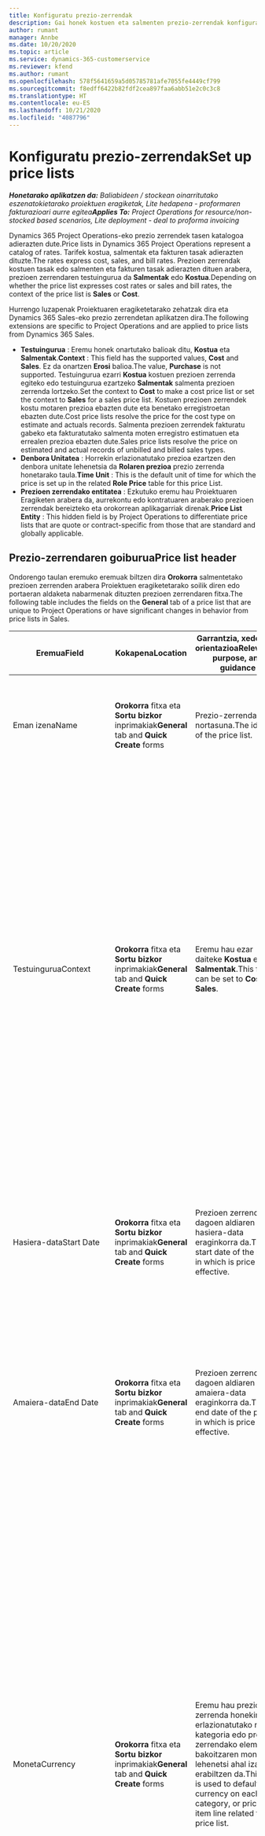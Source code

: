 ```yaml
---
title: Konfiguratu prezio-zerrendak
description: Gai honek kostuen eta salmenten prezio-zerrendak konfiguratzeari buruzko informazioa eskaintzen du.
author: rumant
manager: Annbe
ms.date: 10/20/2020
ms.topic: article
ms.service: dynamics-365-customerservice
ms.reviewer: kfend
ms.author: rumant
ms.openlocfilehash: 578f5641659a5d05785781afe7055fe4449cf799
ms.sourcegitcommit: f8edff6422b82fdf2cea897faa6abb51e2c0c3c8
ms.translationtype: HT
ms.contentlocale: eu-ES
ms.lasthandoff: 10/21/2020
ms.locfileid: "4087796"
---
```

# <a name="set-up-price-lists"></a><span data-ttu-id="1caa5-103">Konfiguratu prezio-zerrendak</span><span class="sxs-lookup"><span data-stu-id="1caa5-103">Set up price lists</span></span>

<span data-ttu-id="1caa5-104">_**Honetarako aplikatzen da:** Baliabideen / stockean oinarritutako eszenatokietarako proiektuen eragiketak, Lite hedapena - proformaren fakturazioari aurre egitea_</span><span class="sxs-lookup"><span data-stu-id="1caa5-104">_**Applies To:** Project Operations for resource/non-stocked based scenarios, Lite deployment - deal to proforma invoicing_</span></span>

<span data-ttu-id="1caa5-105">Dynamics 365 Project Operations-eko prezio zerrendek tasen katalogoa adierazten dute.</span><span class="sxs-lookup"><span data-stu-id="1caa5-105">Price lists in Dynamics 365 Project Operations represent a catalog of rates.</span></span> <span data-ttu-id="1caa5-106">Tarifek kostua, salmentak eta fakturen tasak adierazten dituzte.</span><span class="sxs-lookup"><span data-stu-id="1caa5-106">The rates express cost, sales, and bill rates.</span></span> <span data-ttu-id="1caa5-107">Prezioen zerrendak kostuen tasak edo salmenten eta fakturen tasak adierazten dituen arabera, prezioen zerrendaren testuingurua da **Salmentak** edo **Kostua**.</span><span class="sxs-lookup"><span data-stu-id="1caa5-107">Depending on whether the price list expresses cost rates or sales and bill rates, the context of the price list is **Sales** or **Cost**.</span></span>

<span data-ttu-id="1caa5-108">Hurrengo luzapenak Proiektuaren eragiketetarako zehatzak dira eta Dynamics 365 Sales-eko prezio zerrendetan aplikatzen dira.</span><span class="sxs-lookup"><span data-stu-id="1caa5-108">The following extensions are specific to Project Operations and are applied to price lists from Dynamics 365 Sales.</span></span>

- <span data-ttu-id="1caa5-109">**Testuingurua** : Eremu honek onartutako balioak ditu, **Kostua** eta **Salmentak**.</span><span class="sxs-lookup"><span data-stu-id="1caa5-109">**Context** : This field has the supported values, **Cost** and **Sales**.</span></span> <span data-ttu-id="1caa5-110">Ez da onartzen **Erosi** balioa.</span><span class="sxs-lookup"><span data-stu-id="1caa5-110">The value, **Purchase** is not supported.</span></span> <span data-ttu-id="1caa5-111">Testuingurua ezarri **Kostua** kostuen prezioen zerrenda egiteko edo testuingurua ezartzeko **Salmentak** salmenta prezioen zerrenda lortzeko.</span><span class="sxs-lookup"><span data-stu-id="1caa5-111">Set the context to **Cost** to make a cost price list or set the context to **Sales** for a sales price list.</span></span> <span data-ttu-id="1caa5-112">Kostuen prezioen zerrendek kostu motaren prezioa ebazten dute eta benetako erregistroetan ebazten dute.</span><span class="sxs-lookup"><span data-stu-id="1caa5-112">Cost price lists resolve the price for the cost type on estimate and actuals records.</span></span> <span data-ttu-id="1caa5-113">Salmenta prezioen zerrendek fakturatu gabeko eta fakturatutako salmenta moten erregistro estimatuen eta errealen prezioa ebazten dute.</span><span class="sxs-lookup"><span data-stu-id="1caa5-113">Sales price lists resolve the price on estimated and actual records of unbilled and billed sales types.</span></span>
- <span data-ttu-id="1caa5-114">**Denbora Unitatea** : Horrekin erlazionatutako prezioa ezartzen den denbora unitate lehenetsia da **Rolaren prezioa** prezio zerrenda honetarako taula.</span><span class="sxs-lookup"><span data-stu-id="1caa5-114">**Time Unit** : This is the default unit of time for which the price is set up in the related **Role Price** table for this price List.</span></span>
- <span data-ttu-id="1caa5-115">**Prezioen zerrendako entitatea** : Ezkutuko eremu hau Proiektuaren Eragiketen arabera da, aurrekontu edo kontratuaren araberako prezioen zerrendak bereizteko eta orokorrean aplikagarriak direnak.</span><span class="sxs-lookup"><span data-stu-id="1caa5-115">**Price List Entity** : This  hidden field is by Project Operations to differentiate price lists that are quote or contract-specific from those that are standard and globally applicable.</span></span>

## <a name="price-list-header"></a><span data-ttu-id="1caa5-116">Prezio-zerrendaren goiburua</span><span class="sxs-lookup"><span data-stu-id="1caa5-116">Price list header</span></span>

<span data-ttu-id="1caa5-117">Ondorengo taulan eremuko eremuak biltzen dira **Orokorra** salmentetako prezioen zerrenden arabera Proiektuen eragiketetarako soilik diren edo portaeran aldaketa nabarmenak dituzten prezioen zerrendaren fitxa.</span><span class="sxs-lookup"><span data-stu-id="1caa5-117">The following table includes the fields on the **General** tab of a price list that are unique to Project Operations or have significant changes in behavior from price lists in Sales.</span></span>

| <span data-ttu-id="1caa5-118">Eremua</span><span class="sxs-lookup"><span data-stu-id="1caa5-118">Field</span></span> | <span data-ttu-id="1caa5-119">Kokapena</span><span class="sxs-lookup"><span data-stu-id="1caa5-119">Location</span></span> | <span data-ttu-id="1caa5-120">Garrantzia, xedea eta orientazioa</span><span class="sxs-lookup"><span data-stu-id="1caa5-120">Relevance, purpose, and guidance</span></span> | <span data-ttu-id="1caa5-121">Downstream eragina</span><span class="sxs-lookup"><span data-stu-id="1caa5-121">Downstream impact</span></span> |
| --- | --- | --- | --- |
| <span data-ttu-id="1caa5-122">Eman izena</span><span class="sxs-lookup"><span data-stu-id="1caa5-122">Name</span></span> | <span data-ttu-id="1caa5-123">**Orokorra** fitxa eta **Sortu bizkor** inprimakiak</span><span class="sxs-lookup"><span data-stu-id="1caa5-123">**General** tab and **Quick Create** forms</span></span> | <span data-ttu-id="1caa5-124">Prezio-zerrendaren nortasuna.</span><span class="sxs-lookup"><span data-stu-id="1caa5-124">The identity of the price list.</span></span> | <span data-ttu-id="1caa5-125">Prezioen-zerrendak balio hori zerrendako orrialde eta goitibeherako aukera guztietan erakusten du.</span><span class="sxs-lookup"><span data-stu-id="1caa5-125">The price list is shown with this value on all list pages and drop-down options.</span></span>|
| <span data-ttu-id="1caa5-126">Testuingurua</span><span class="sxs-lookup"><span data-stu-id="1caa5-126">Context</span></span> | <span data-ttu-id="1caa5-127">**Orokorra** fitxa eta **Sortu bizkor** inprimakiak</span><span class="sxs-lookup"><span data-stu-id="1caa5-127">**General** tab and **Quick Create** forms</span></span> | <span data-ttu-id="1caa5-128">Eremu hau ezar daiteke **Kostua** edo **Salmentak**.</span><span class="sxs-lookup"><span data-stu-id="1caa5-128">This field can be set to **Cost** or **Sales**.</span></span> | <span data-ttu-id="1caa5-129">Prezio zerrenda **Kostua** kalkulatzeko eta kostuen benetako prezioa bilatzeko erabiltzen da.</span><span class="sxs-lookup"><span data-stu-id="1caa5-129">A price list set to **Cost** is used to look up the price for cost estimates and cost actuals.</span></span> <span data-ttu-id="1caa5-130">Prezio zerrenda **Salmentak** kalkulatzeko eta salmenten benetako prezioa bilatzeko erabiltzen da.</span><span class="sxs-lookup"><span data-stu-id="1caa5-130">A price list set to **Sales** is used to look up the price for sales estimates and sales actuals.</span></span> <span data-ttu-id="1caa5-131">Testuingurua ezarrita duten prezioen zerrendak soilik **Salmentak** bezeroaren, proiektuaren aurrekontuen edo proiektuaren kontratuaren proiektuen prezioen zerrendara erants daiteke.</span><span class="sxs-lookup"><span data-stu-id="1caa5-131">Only price lists that have the context set to **Sales** can be attached to project price lists for customers, project quotes, and project contracts.</span></span> |
| <span data-ttu-id="1caa5-132">Hasiera-data</span><span class="sxs-lookup"><span data-stu-id="1caa5-132">Start Date</span></span> | <span data-ttu-id="1caa5-133">**Orokorra** fitxa eta **Sortu bizkor** inprimakiak</span><span class="sxs-lookup"><span data-stu-id="1caa5-133">**General** tab and **Quick Create** forms</span></span> | <span data-ttu-id="1caa5-134">Prezioen zerrenda dagoen aldiaren hasiera-data eraginkorra da.</span><span class="sxs-lookup"><span data-stu-id="1caa5-134">The start date of the period in which is price list is effective.</span></span> | <span data-ttu-id="1caa5-135">**Amaiera-data** eremuarekin, eremu hau estimazio jakin baterako edo benetako lerro baterako zein prezio-zerrenda aplikagarri den jakiteko erabiltzen da.</span><span class="sxs-lookup"><span data-stu-id="1caa5-135">With the **End Date** field, this field is used to determine which price list is applicable for a certain estimate or actual line.</span></span> |
| <span data-ttu-id="1caa5-136">Amaiera-data</span><span class="sxs-lookup"><span data-stu-id="1caa5-136">End Date</span></span> | <span data-ttu-id="1caa5-137">**Orokorra** fitxa eta **Sortu bizkor** inprimakiak</span><span class="sxs-lookup"><span data-stu-id="1caa5-137">**General** tab and **Quick Create** forms</span></span> | <span data-ttu-id="1caa5-138">Prezioen zerrenda dagoen aldiaren amaiera-data eraginkorra da.</span><span class="sxs-lookup"><span data-stu-id="1caa5-138">The end date of the period in which is price list is effective.</span></span> | <span data-ttu-id="1caa5-139">**Hasiera-data** eremuarekin, eremu hau estimazio jakin baterako edo benetako lerro baterako zein prezio-zerrenda aplikagarri den jakiteko erabiltzen da.</span><span class="sxs-lookup"><span data-stu-id="1caa5-139">With the **Start Date** field, this field is used to determine which price list is applicable for a certain estimate or actual line.</span></span> |
| <span data-ttu-id="1caa5-140">Moneta</span><span class="sxs-lookup"><span data-stu-id="1caa5-140">Currency</span></span> | <span data-ttu-id="1caa5-141">**Orokorra** fitxa eta **Sortu bizkor** inprimakiak</span><span class="sxs-lookup"><span data-stu-id="1caa5-141">**General** tab and **Quick Create** forms</span></span> | <span data-ttu-id="1caa5-142">Eremu hau prezio zerrenda honekin erlazionatutako rol, kategoria edo prezio zerrendako elementu bakoitzaren moneta lehenetsi ahal izateko erabiltzen da.</span><span class="sxs-lookup"><span data-stu-id="1caa5-142">This field is used to default the currency on each role, category, or price list item line related to this price list.</span></span> | <span data-ttu-id="1caa5-143">**Salmentak** prezioen zerrendan, rolak, kategoriak edo prezioen zerrendako elementuen lerroak ezin dira moneta ez den beste moneta batean sortu.</span><span class="sxs-lookup"><span data-stu-id="1caa5-143">On **Sales** price lists, roles, categories, or price list item lines can't be created in any currency other than this currency.</span></span> <span data-ttu-id="1caa5-144">**Kostua** prezioen zerrendan, edozein preziotan lerro bat sor dezakezu.</span><span class="sxs-lookup"><span data-stu-id="1caa5-144">On **Cost** price lists, you can create a role price line in any currency.</span></span> <span data-ttu-id="1caa5-145">Hemen definitutako moneta lehenetsi gisa erabiltzen da.</span><span class="sxs-lookup"><span data-stu-id="1caa5-145">The currency defined here is used as a default.</span></span> <span data-ttu-id="1caa5-146">Lotutako rolen prezioak dituen erabiltzailearen konfigurazioak balio hori gainidatz dezake laneko kostuen tasa konfiguratzea edozein monetan.</span><span class="sxs-lookup"><span data-stu-id="1caa5-146">The user setup that is related role prices can override this value to enable labor cost rate setup in any currency.</span></span> <span data-ttu-id="1caa5-147">Kategoriaren kostuen tasak eta prezioen zerrendako elementuen kostuak hemen definitutako monetan soilik konfigura daitezke.</span><span class="sxs-lookup"><span data-stu-id="1caa5-147">Category cost rates and price list item costs can be set up only in the currency defined here.</span></span> |
| <span data-ttu-id="1caa5-148">Denbora-unitatea</span><span class="sxs-lookup"><span data-stu-id="1caa5-148">Time Unit</span></span> | <span data-ttu-id="1caa5-149">**Orokorra** fitxa eta **Sortu bizkor** inprimakiak</span><span class="sxs-lookup"><span data-stu-id="1caa5-149">**General** tab and **Quick Create** forms</span></span> | <span data-ttu-id="1caa5-150">Eremu hau prezio zerrenda honekin erlazionatutako rol bakoitzaren denbora-unitate lehenetsi ahal izateko erabiltzen da.</span><span class="sxs-lookup"><span data-stu-id="1caa5-150">This field is used to default the time unit on each role line related to this price list.</span></span> | <span data-ttu-id="1caa5-151">Eremu balio hau erlazionatutako rol prezioen konfigurazioan soilik erabiltzen da.</span><span class="sxs-lookup"><span data-stu-id="1caa5-151">This field value is only used on related role price setup.</span></span> <span data-ttu-id="1caa5-152">**Kostua** eta **Salmentak** prezioen zerrendetan, edozein denbora-unitatetan lerro bat sor dezakezu.</span><span class="sxs-lookup"><span data-stu-id="1caa5-152">On **Cost** and **Sales** price lists, you can create a role price line in any unit of time.</span></span> <span data-ttu-id="1caa5-153">Hemen definitutako denbora-unitate lehenetsi gisa erabiltzen da.</span><span class="sxs-lookup"><span data-stu-id="1caa5-153">The time unit defined here is used as a default.</span></span> <span data-ttu-id="1caa5-154">Lotutako rolen prezioak dituen erabiltzailearen konfigurazioak balio hori gainidatz dezake laneko kostuen eta fakturazio-tasa konfiguratzea edozein denbora-unitatetan.</span><span class="sxs-lookup"><span data-stu-id="1caa5-154">The user setup related role prices can override this value to enable labor cost and bill rate setup in any unit of time.</span></span> |
| <span data-ttu-id="1caa5-155">Deskribapena</span><span class="sxs-lookup"><span data-stu-id="1caa5-155">Description</span></span> | <span data-ttu-id="1caa5-156">**Orokorra** fitxa eta **Sortu bizkor** inprimakiak</span><span class="sxs-lookup"><span data-stu-id="1caa5-156">**General** tab and **Quick Create** forms</span></span> | <span data-ttu-id="1caa5-157">Testu eremua da prezio zerrendaren lerro anitzeko deskribapena egiteko aukera emateko.</span><span class="sxs-lookup"><span data-stu-id="1caa5-157">This text field allows you to provide a multi-line description of the price list.</span></span> | <span data-ttu-id="1caa5-158">Eremu hau **Elkartua** erlazionatutako prezio zerrendak dituzten hainbat erakundetako prezioen zerrendari buruzko ikuspegiak.</span><span class="sxs-lookup"><span data-stu-id="1caa5-158">This field is shown in the **Associated** views on the price list in various entities that have related price lists.</span></span> |
